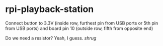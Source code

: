 # rpi-playback-station

Connect button to 3.3V (inside row, furthest pin from USB ports or 5th pin from USB ports) and board pin 10 (outside row, fifth from opposite end)

Do we need a resistor? Yeah, I guess. *shrug*

